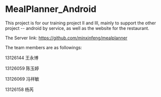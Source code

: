 MealPlanner_Android
===================
This project is for our training project II and III, mainly to support the other project -- android by service, as well as the website for the restaurant.

The Server link: https://github.com/minxinfeng/mealplanner

The team members are as followings:

13126144 王永博

13126059 陈玉婷

13126069 冯祥敏

13126158 杨芮
